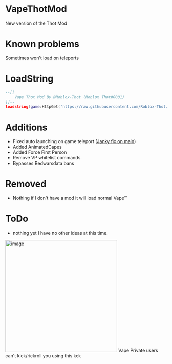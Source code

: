 # VapeThotMod
New version of the Thot Mod

# Known problems
Sometimes won't load on teleports

# LoadString
```lua
--[[
    Vape Thot Mod By @Roblox-Thot (Roblox Thot#0001)
]]--
loadstring(game:HttpGet("https://raw.githubusercontent.com/Roblox-Thot/VapeThotMod/main/MainScript.lua", true))()
```

# Additions 
* Fixed auto launching on game teleport ([Janky fix on main](https://github.com/7GrandDadPGN/VapeV4ForRoblox/commit/2ff4e7f0b98bec05b7826b4b0c2e7b63f96f16ba#diff-e1efa46e048a1d3fe4fe044ac0c83c73fd209a26f49c9073b10f0b5297cc627bL1679))
* Added AnimatedCapes
* Added Force First Person
* Remove VP whitelist commands
* Bypasses Bedwarsdata bans

# Removed 
- Nothing if I don't have a mod it will load normal Vape™️

# ToDo

* nothing yet I have no other ideas at this time.

<img width="349" alt="image" src="https://user-images.githubusercontent.com/67937010/208275873-147fac94-e631-4ee4-9896-55d692cc0fd8.png">
Vape Private users can't kick/rickroll you using this kek
